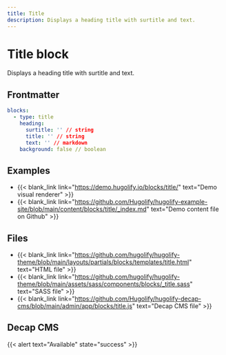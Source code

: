 ```yaml
---
title: Title
description: Displays a heading title with surtitle and text.
---
```


# Title block

Displays a heading title with surtitle and text.

## Frontmatter

```yml
blocks:
  - type: title
    heading:
      surtitle: '' // string
      title: '' // string
      text: '' // markdown
    background: false // boolean
```

## Examples

- {{< blank_link link="https://demo.hugolify.io/blocks/title/" text="Demo visual renderer" >}}
- {{< blank_link link="https://github.com/Hugolify/hugolify-example-site/blob/main/content/blocks/title/_index.md" text="Demo content file on Github" >}}

## Files

- {{< blank_link link="https://github.com/hugolify/hugolify-theme/blob/main/layouts/partials/blocks/templates/title.html" text="HTML file" >}}
- {{< blank_link link="https://github.com/hugolify/hugolify-theme/blob/main/assets/sass/components/blocks/_title.sass" text="SASS file" >}}
- {{< blank_link link="https://github.com/Hugolify/hugolify-decap-cms/blob/main/admin/app/blocks/title.js" text="Decap CMS file" >}}

## Decap CMS

{{< alert text="Available" state="success" >}}
